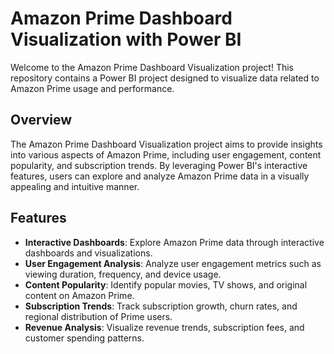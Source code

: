 # Amazon Prime Dashboard Visualization with Power BI

Welcome to the Amazon Prime Dashboard Visualization project! This repository contains a Power BI project designed to visualize data related to Amazon Prime usage and performance.

## Overview

The Amazon Prime Dashboard Visualization project aims to provide insights into various aspects of Amazon Prime, including user engagement, content popularity, and subscription trends. By leveraging Power BI's interactive features, users can explore and analyze Amazon Prime data in a visually appealing and intuitive manner.

## Features

- **Interactive Dashboards**: Explore Amazon Prime data through interactive dashboards and visualizations.
- **User Engagement Analysis**: Analyze user engagement metrics such as viewing duration, frequency, and device usage.
- **Content Popularity**: Identify popular movies, TV shows, and original content on Amazon Prime.
- **Subscription Trends**: Track subscription growth, churn rates, and regional distribution of Prime users.
- **Revenue Analysis**: Visualize revenue trends, subscription fees, and customer spending patterns.
